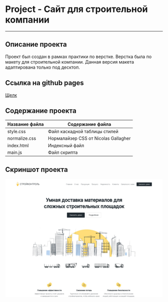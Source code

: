 # Project - Сайт для строительной компании
***
## Описание проекта
Проект был создан в рамках практики по верстке. Верстка была по макету для строительной компании. Данная версия макета адаптирована только под десктоп.
## Ссылка на github pages
[Щелк](https://walkingfrozenfish.github.io/building/)

## Содержание проекта
Название файла  | Содержание файла
----------------|----------------------
style.css       | Файл каскадной таблицы стилей
normalize.css   | Нормалайзер CSS от Nicolas Gallagher
index.html      | Индексный файл
main.js         | Файл скрипта

## Скриншот проекта
![Скриншот](https://github.com/WalkingFrozenFish/building/blob/main/img/building.jpg)
